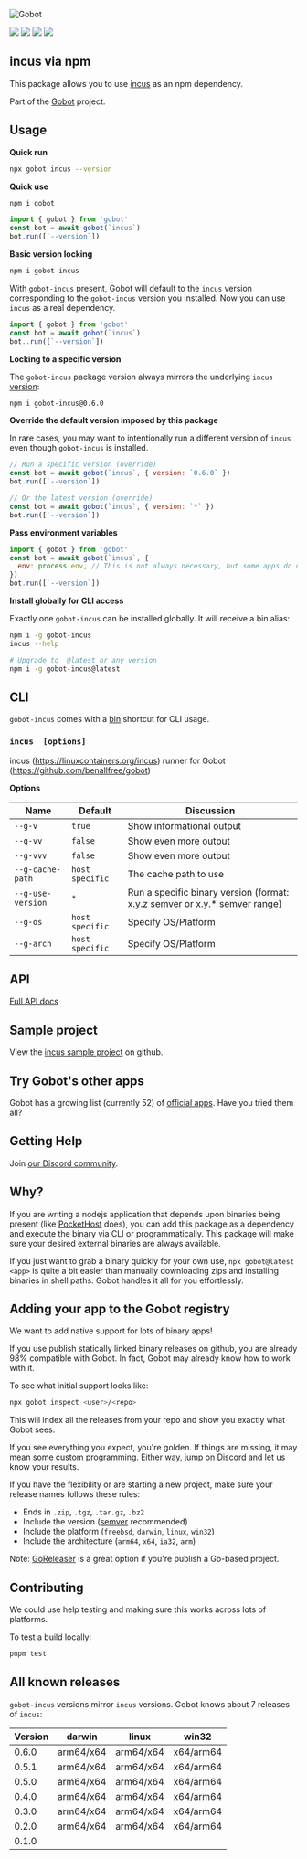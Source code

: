 ![Gobot](https://raw.githubusercontent.com/benallfree/gobot/v1.0.0-alpha.34/assets/gobot-banner-300x.png)

![](https://img.shields.io/npm/v/gobot-incus) ![](https://img.shields.io/npm/dt/gobot-incus) ![](https://img.shields.io/github/commit-activity/t/benallfree/gobot) ![](https://img.shields.io/github/stars/benallfree/gobot)

## incus via npm

This package allows you to use [incus](https://linuxcontainers.org/incus) as an npm dependency.

Part of the [Gobot](https://www.npmjs.com/package/gobot) project.

## Usage

**Quick run**

```bash
npx gobot incus --version
```

**Quick use**

```bash
npm i gobot
```

```js
import { gobot } from 'gobot'
const bot = await gobot(`incus`)
bot.run([`--version`])
```

**Basic version locking**

```bash
npm i gobot-incus
```

With `gobot-incus` present, Gobot will default to the `incus` version corresponding to the `gobot-incus` version you installed. Now you can use `incus` as a real dependency.

```js
import { gobot } from 'gobot'
const bot = await gobot(`incus`)
bot..run([`--version`])
```

**Locking to a specific version**

The `gobot-incus` package version always mirrors the underlying `incus` [version](#all-known-releases):

```bash
npm i gobot-incus@0.6.0
```

**Override the default version imposed by this package**

In rare cases, you may want to intentionally run a different version of `incus` even though `gobot-incus` is installed.

```js
// Run a specific version (override)
const bot = await gobot(`incus`, { version: `0.6.0` })
bot.run([`--version`])

// Or the latest version (override)
const bot = await gobot(`incus`, { version: `*` })
bot.run([`--version`])
```

**Pass environment variables**

```js
import { gobot } from 'gobot'
const bot = await gobot(`incus`, {
  env: process.env, // This is not always necessary, but some apps do need it
})
bot.run([`--version`])
```

**Install globally for CLI access**

Exactly one `gobot-incus` can be installed globally. It will receive a bin alias:

```bash
npm i -g gobot-incus
incus --help

# Upgrade to  @latest or any version
npm i -g gobot-incus@latest
```

## CLI

`gobot-incus` comes with a [bin](https://docs.npmjs.com/cli/v10/configuring-npm/package-json#bin) shortcut for CLI usage.

### `incus  [options]`
incus (https://linuxcontainers.org/incus) runner for Gobot (https://github.com/benallfree/gobot)

**Options**

|Name|Default|Discussion|
|---|---|---|
| `--g-v` | `true` | Show informational output |
| `--g-vv` | `false` | Show even more output |
| `--g-vvv` | `false` | Show even more output |
| `--g-cache-path` | `host specific` | The cache path to use |
| `--g-use-version` | `*` | Run a specific binary version (format: x.y.z semver or x.y.* semver range) |
| `--g-os` | `host specific` | Specify OS/Platform |
| `--g-arch` | `host specific` | Specify OS/Platform |




## API

[Full API docs](https://github.com/benallfree/gobot/blob/v1.0.0-alpha.34/docs/readme.md)



## Sample project

View the [incus sample project](https://github.com/benallfree/gobot/tree/v1.0.0-alpha.34/src/apps/incus/sample-project) on github.

## Try Gobot's other apps

Gobot has a growing list (currently 52) of [official apps](https://www.npmjs.com/package/gobot#official-gobot-apps). Have you tried them all?

## Getting Help

Join [our Discord community](https://discord.gg/977kMmFnXc).

## Why?

If you are writing a nodejs application that depends upon binaries being present (like [PocketHost](https://github.com/pockethost/pockethost) does), you can add this package as a dependency and execute the binary via CLI or programmatically. This package will make sure your desired external binaries are always available.

If you just want to grab a binary quickly for your own use, `npx gobot@latest <app>` is quite a bit easier than manually downloading zips and installing binaries in shell paths. Gobot handles it all for you effortlessly.

## Adding your app to the Gobot registry

We want to add native support for lots of binary apps!

If you use publish statically linked binary releases on github, you are already 98% compatible with Gobot. In fact, Gobot may already know how to work with it.

To see what initial support looks like:

```bash
npx gobot inspect <user>/<repo>
```

This will index all the releases from your repo and show you exactly what Gobot sees.

If you see everything you expect, you're golden. If things are missing, it may mean some custom programming. Either way, jump on [Discord](https://discord.gg/977kMmFnXc) and let us know your results.

If you have the flexibility or are starting a new project, make sure your release names follows these rules:

- Ends in `.zip`, `.tgz`, `.tar.gz`, `.bz2`
- Include the version ([semver](https://semver.org) recommended)
- Include the platform (`freebsd`, `darwin`, `linux`, `win32`)
- Include the architecture (`arm64`, `x64`, `ia32`, `arm`)

Note: [GoReleaser](https://goreleaser.com/) is a great option if you're publish a Go-based project.

## Contributing

We could use help testing and making sure this works across lots of platforms.

To test a build locally:

```bash
pnpm test
```


## All known releases

`gobot-incus` versions mirror `incus` versions. Gobot knows about 7 releases of `incus`:

| Version | darwin    | linux     | win32     |
| ------- | --------- | --------- | --------- |
| 0.6.0   | arm64/x64 | arm64/x64 | x64/arm64 |
| 0.5.1   | arm64/x64 | arm64/x64 | x64/arm64 |
| 0.5.0   | arm64/x64 | arm64/x64 | x64/arm64 |
| 0.4.0   | arm64/x64 | arm64/x64 | x64/arm64 |
| 0.3.0   | arm64/x64 | arm64/x64 | x64/arm64 |
| 0.2.0   | arm64/x64 | arm64/x64 | x64/arm64 |
| 0.1.0   |           |           |           |
